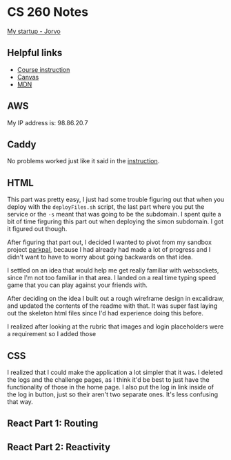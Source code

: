 # CS 260 Notes

[My startup - Jorvo](https://startup.jorvo.link)

## Helpful links

- [Course instruction](https://github.com/webprogramming260)
- [Canvas](https://byu.instructure.com)
- [MDN](https://developer.mozilla.org)

## AWS

My IP address is: 98.86.20.7

## Caddy

No problems worked just like it said in the [instruction](https://github.com/webprogramming260/.github/blob/main/profile/webServers/https/https.md).

## HTML

This part was pretty easy, I just had some trouble figuring out that when you deploy with the `deployFiles.sh` script, the last part where you put the service or the `-s` meant that was going to be the subdomain. I spent quite a bit of time firguring this part out when deploying the simon subdomain. I got it figured out though.

After figuring that part out, I decided I wanted to pivot from my sandbox project [parkpal](https://parkpal.co/), because I had already had made a lot of progress and I didn't want to have to worry about going backwards on that idea.

I settled on an idea that would help me get really familiar with websockets, since I'm not too familiar in that area. I landed on a real time typing speed game that you can play against your friends with.

After deciding on the idea I built out a rough wireframe design in excalidraw, and updated the contents of the readme with that. It was super fast laying out the skeleton html files since I'd had experience doing this before.

I realized after looking at the rubric that images and login placeholders were a requirement so I added those

## CSS

I realized that I could make the application a lot simpler that it was. I deleted the logs and the challenge pages, as I think it'd be best to just have the functionality of those in the home page. I also put the log in link inside of the log in button, just so their aren't two separate ones. It's less confusing that way.

## React Part 1: Routing

## React Part 2: Reactivity
